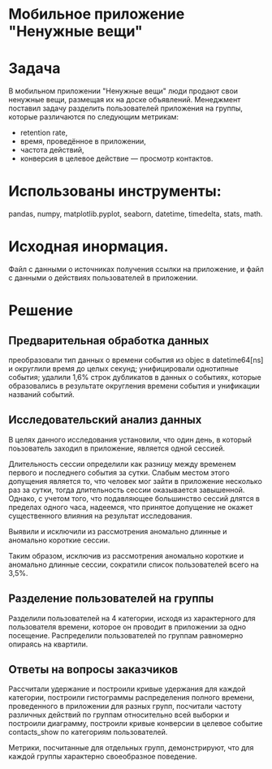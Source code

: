 # Мобильное приложение "Ненужные вещи"
# Задача
В мобильном приложении "Ненужные вещи" люди продают свои ненужные вещи, размещая их на доске объявлений.
Менеджмент  поставил задачу разделить пользователей приложения на группы, которые различаются по следующим метрикам:
- retention rate, 
- время, проведённое в приложении, 
- частота действий, 
- конверсия в целевое действие — просмотр контактов.

# Использованы инструменты:
pandas, numpy, matplotlib.pyplot, seaborn, datetime, timedelta, stats, math.

# Исходная инормация.
Файл с данными о  источниках получения ссылки на приложение, и файл с данными о действиях пользователей в приложении. 

# Решение

## Предварительная обработка данных

преобразовали тип данных о времени события из objec в datetime64[ns] и округлили время до целых секунд;
унифицировали однотипные события;
удалили 1,6% строк дубликатов в данных о событиях, которые образовались в результате округления времени события и унификации названий событий.

## Исследовательский анализ данных

В целях данного исследования установили, что один день, в который поьзователь заходил в приложение, является одной сессией.

Длительность сессии определили как разницу между временем первого и последнего события за сутки. Слабым местом этого допущения является то, что человек мог зайти в приложение несколько раз за сутки, тогда длительность сессии оказывается завышенной. Однако, с учетом того, что подавляющее большинство сессий длятся в пределах одного часа, надеемся, что принятое допущение не окажет существенного влияния на результат исследования.

Выявили и исключили из рассмотрения аномально длинные и аномально короткие сессии. 

Таким образом, исключив из рассмотрения аномально короткие и аномально длинные сессии, сократили список пользователей всего на 3,5%.


## Разделение пользователей на группы

Разделили пользователей на 4 категории, исходя из характерного для пользователя времени, которое он проводит в приложении за одно посещение. Распределили пользователей по группам равномерно опираясь на квартили.

## Ответы на вопросы заказчиков

Рассчитали удержание и построили кривые удержания для каждой категории, построили гистограммы распределения полного времени, проведенного в приложении для разных групп, посчитали частоту различных действий по группам относительно всей  выборки и построили диаграмму, построили кривые конверсии  в целевое событие contacts_show по категориям пользователей.

Метрики, посчитанные для отдельных групп, демонстрируют, что для каждой группы характерно своеобразное поведение.






